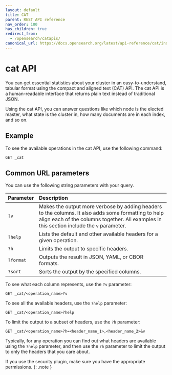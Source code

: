 ```yaml
---
layout: default
title: CAT
parent: REST API reference
nav_order: 100
has_children: true
redirect_from:
  - /opensearch/catapis/
canonical_url: https://docs.opensearch.org/latest/api-reference/cat/index/
---
```


# cat API

You can get essential statistics about your cluster in an easy-to-understand, tabular format using the compact and aligned text (CAT) API. The cat API is a human-readable interface that returns plain text instead of traditional JSON.

Using the cat API, you can answer questions like which node is the elected master, what state is the cluster in, how many documents are in each index, and so on.

## Example

To see the available operations in the cat API, use the following command:

```
GET _cat
```

## Common URL parameters

You can use the following string parameters with your query.

Parameter | Description
:--- | :--- |
`?v` |  Makes the output more verbose by adding headers to the columns. It also adds some formatting to help align each of the columns together. All examples in this section include the `v` parameter.
`?help` | Lists the default and other available headers for a given operation.
`?h`  |  Limits the output to specific headers.
`?format` |  Outputs the result in JSON, YAML, or CBOR formats.
`?sort` | Sorts the output by the specified columns.

To see what each column represents, use the `?v` parameter:

```
GET _cat/<operation_name>?v
```

To see all the available headers, use the `?help` parameter:

```
GET _cat/<operation_name>?help
```

To limit the output to a subset of headers, use the `?h` parameter:

```
GET _cat/<operation_name>?h=<header_name_1>,<header_name_2>&v
```

Typically, for any operation you can find out what headers are available using the `?help` parameter, and then use the `?h` parameter to limit the output to only the headers that you care about.

If you use the security plugin, make sure you have the appropriate permissions.
{: .note }
